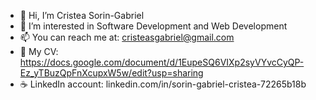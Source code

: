 - 👋 Hi, I’m Cristea Sorin-Gabriel
- 👀 I’m interested in Software Development and Web Development
- 📫 You can reach me at: cristeasgabriel@gmail.com
- 🚀 My CV: https://docs.google.com/document/d/1EupeSQ6VIXp2syVYvcCyQP-Ez_yTBuzQpFnXcupxW5w/edit?usp=sharing
- ☕ LinkedIn account: linkedin.com/in/sorin-gabriel-cristea-72265b18b
